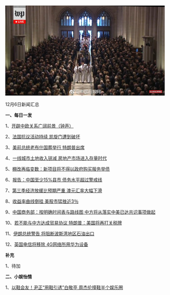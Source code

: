    ![12_01](.\12_06.jpg)

12月6日新闻汇总

**一、每日一发**

1、[开辟中欧关系广阔前景（钟声）](http://paper.people.com.cn/rmrb/html/2018-12/06/nw.D110000renmrb_20181206_1-21.htm)

2、[法国抗议活动持续 凯旋门遭到破坏](http://news.163.com/photoview/00AO0001/2298253.html#p=E29O6USB00AO0001NOS)

3、[美前总统老布什国葬举行 特朗普出席](http://news.163.com/photoview/00AO0001/2298255.html#p=E2AA1OUR00AO0001NOS)

4、[一线城市土地收入锐减 房地产市场进入存量时代](https://news.163.com/18/1206/03/E2AGHKBT0001875N.html)

5、[棚改再临变数：新项目将不得以政府购买服务举债](https://news.163.com/18/1205/05/E286SV2F0001875N.html)

6、[报告：中国至少15%县市 债务水平超过警戒线](https://www.zaobao.com/finance/china/story20181206-913587)

7、[第三季经济放缓比预期严重 澳元汇率大幅下滑](https://www.zaobao.com/finance/world/story20181206-913589)

8、[收益率曲线倒挂 美股市猛挫近3％](https://www.zaobao.com/finance/world/story20181206-913590)

9、[中国商务部：按明确时间表与路线图 中方将从落实中美已达共识事项做起](https://www.zaobao.com/news/china/story20181206-913503)

10、[若不能与中方达成贸易协议 特朗普：美国将再打关税牌](https://www.zaobao.com/news/world/story20181206-913516)

11、[伊朗总统警告 将阻断波斯湾地区石油出口](https://www.zaobao.com/news/world/story20181206-913519)

12、[英国电信将移除 4G网络所用华为设备](https://www.zaobao.com/news/world/story20181206-913526)



**补充**

1、待加



**二、小娱怡情**

1、[以鞋会友！尹正“用鞋引诱”白敬亭 周杰伦撞鞋半个娱乐圈](http://fashion.67.com/tuku/2018/12/04/934115.html)